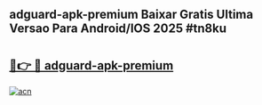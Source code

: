 ## adguard-apk-premium Baixar Gratis Ultima Versao Para Android/IOS 2025 #tn8ku

# <h2><a href="https://ainizakaria.my?title=adguard-apk-premium&ref=20M">🔗👉 🔴 adguard-apk-premium</a></h2>

[![acn](https://github.com/user-attachments/assets/0f9c940e-d8b0-45ae-aac7-cd30a18b3e1c)](https://ainizakaria.my?title=adguard-apk-premium&ref=20M)

